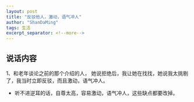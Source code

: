 ```yaml
---
layout: post
title: "反驳他人，激动，语气冲人"
author: "ShanDaMing"
tags: 生活
excerpt_separator: <!--more-->
---
```


## 说话内容
1、和老年谈论之前的那个介绍的人，<!--more--> 她说拒绝后，我让她在找找，她说我太挑剔了，我当时立即反驳，而且激动，语气冲人。
* 听不进逆耳的话，自尊太高，容易激动，语气冲人，这些缺点都要改掉。
